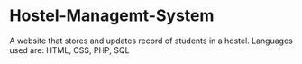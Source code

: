 # Hostel-Managemt-System
A website that stores and updates record of students in a hostel. Languages used are: HTML, CSS, PHP, SQL
